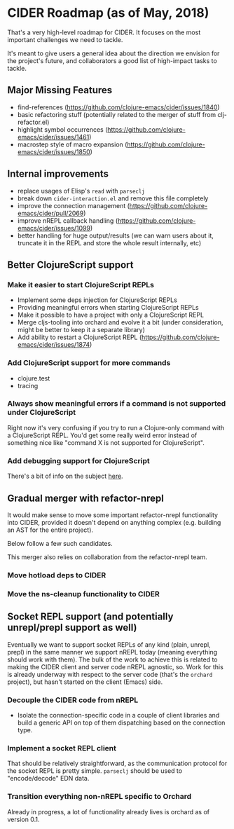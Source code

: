 # CIDER Roadmap (as of May, 2018)

That's a very high-level roadmap for CIDER. It focuses on the most
important challenges we need to tackle.

It's meant to give users a general idea about the direction we
envision for the project's future, and collaborators a good list of
high-impact tasks to tackle.

## Major Missing Features

* find-references (https://github.com/clojure-emacs/cider/issues/1840)
* basic refactoring stuff (potentially related to the merger of stuff from clj-refactor.el)
* highlight symbol occurrences (https://github.com/clojure-emacs/cider/issues/1461)
* macrostep style of macro expansion (https://github.com/clojure-emacs/cider/issues/1850)

## Internal improvements

* replace usages of Elisp's `read` with `parseclj`
* break down `cider-interaction.el` and remove this file completely
* improve the connection management (https://github.com/clojure-emacs/cider/pull/2069)
* improve nREPL callback handling (https://github.com/clojure-emacs/cider/issues/1099)
* better handling for huge output/results (we can warn users about it, truncate it in the REPL and store the whole result internally, etc)

## Better ClojureScript support

### Make it easier to start ClojureScript REPLs

* Implement some deps injection for ClojureScript REPLs
* Providing meaningful errors when starting ClojureScript REPLs
* Make it possible to have a project with only a ClojureScript REPL
* Merge cljs-tooling into orchard and evolve it a bit (under
  consideration, might be better to keep it a separate library)
* Add ability to restart a ClojureScript REPL (https://github.com/clojure-emacs/cider/issues/1874)

### Add ClojureScript support for more commands

* clojure.test
* tracing

### Always show meaningful errors if a command is not supported under ClojureScript

Right now it's very confusing if you try to run a Clojure-only command with a ClojureScript REPL.
You'd get some really weird error instead of something nice like "command X is not supported for ClojureScript".

### Add debugging support for ClojureScript

There's a bit of info on the subject [here](https://github.com/clojure-emacs/cider/issues/1416).

## Gradual merger with refactor-nrepl

It would make sense to move some important refactor-nrepl
functionality into CIDER, provided it doesn't depend on anything
complex (e.g. building an AST for the entire project).

Below follow a few such candidates.

This merger also relies on collaboration from the refactor-nrepl team.

### Move hotload deps to CIDER

### Move the ns-cleanup functionality to CIDER

## Socket REPL support (and potentially unrepl/prepl support as well)

Eventually we want to support socket REPLs of any kind (plain, unrepl,
prepl) in the same manner we support nREPL today (meaning everything
should work with them). The bulk of the work to achieve this is
related to making the CIDER client and server code nREPL agnostic,
so. Work for this is already underway with respect to the server code
(that's the `orchard` project), but hasn't started on the client
(Emacs) side.

### Decouple the CIDER code from nREPL

* Isolate the connection-specific code in a couple of client libraries and build a
generic API on top of them dispatching based on the connection type.

### Implement a socket REPL client

That should be relatively straightforward, as the communication
protocol for the socket REPL is pretty simple.  `parseclj` should be
used to "encode/decode" EDN data.

### Transition everything non-nREPL specific to Orchard

Already in progress, a lot of functionality already lives is orchard as of version 0.1.
